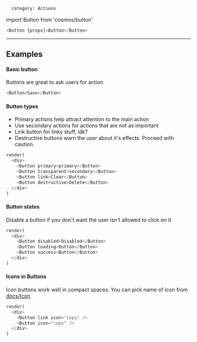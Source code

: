```meta
  category: Actions
```

import Button from 'cosmos/button'

```js props
<Button {props}>Button</Button>
```

---

## Examples

#### Basic button

Buttons are great to ask users for action

```js
<Button>Save</Button>
```

#### Button types

* Primary actions help attract attention to the main action
* Use secondary actions for actions that are not as important
* Link button for linky stuff, idk?
* Destructive buttons warn the user about it's effects. Proceed with caution.

```js multiple
render(
  <div>
    <Button primary>primary</Button>
    <Button transparent>secondary</Button>
    <Button link>Clear</Button>
    <Button destructive>Delete</Button>
  </div>
)
```

#### Button states

Disable a button if you don't want the user isn't allowed to click on it

```js multiple
render(
  <div>
    <Button disabled>Disabled</Button>
    <Button loading>Button</Button>
    <Button success>Button</Button>
  </div>
)
```

#### Icons in Buttons

Icon buttons work well in compact spaces. You can pick name of icon from [docs/Icon](/docs/Icon)

```js multiple
render(
  <div>
    <Button link icon="copy" />
    <Button icon="copy" />
  </div>
)
```
